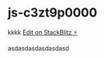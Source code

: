# js-c3zt9p0000


kkkk
[Edit on StackBlitz ⚡️](https://local.stackblitz.com:3000/edit/js-c3zt9p0000)

asdasdasdasdasdasd